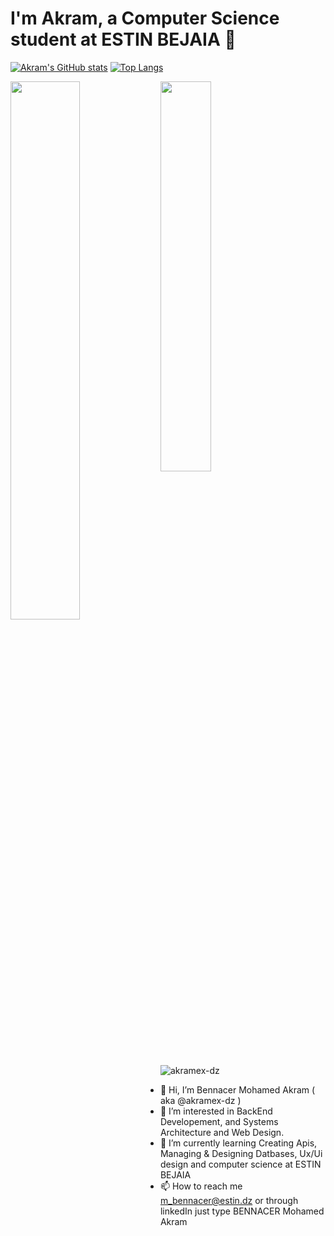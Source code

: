 
# I'm Akram, a Computer Science student at ESTIN BEJAIA 👋

[![Akram's GitHub stats](https://github-readme-stats.vercel.app/api?username=Akramex-dz&count_private=true)](https://github.com/anuraghazra/github-readme-stats)
[![Top Langs](https://github-readme-stats.vercel.app/api/top-langs/?username=Akramex-dz)](https://github.com/anuraghazra/github-readme-stats)


<img align="left" width="47%" src="https://github-readme-stats.vercel.app/api?username=akramex-dz&show_icons=true&theme=dracula&count_private=true"/>
<img  width="40%" src="https://github-readme-stats.vercel.app/api/top-langs/?username=akramex-dz&layout=compact&count_private=true" />
<p align="left"> <img src="https://komarev.com/ghpvc/?username=akramex-dz&label=Profile%20views&color=0e75b6&style=flat" alt="akramex-dz" /> </p>

- 👋 Hi, I’m Bennacer Mohamed Akram ( aka @akramex-dz ) 
- 👀 I’m interested in BackEnd Developement, and Systems Architecture and Web Design.
- 🌱 I’m currently learning Creating Apis, Managing & Designing Datbases, Ux/Ui design and computer science at ESTIN BEJAIA 
- 📫 How to reach me m_bennacer@estin.dz or through linkedIn just type BENNACER Mohamed Akram

<!---
akramex-dz/akramex-dz is a ✨ special ✨ repository because its `README.md` (this file) appears on your GitHub profile.
You can click the Preview link to take a look at your changes.
--->
